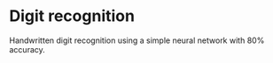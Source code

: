 # Digit recognition

Handwritten digit recognition using a simple neural network with 80% accuracy. 
